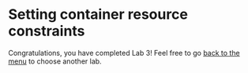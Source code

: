 # Setting container resource constraints

Congratulations, you have completed Lab 3! Feel free to go [back to the menu](../README.md) to choose another lab.
